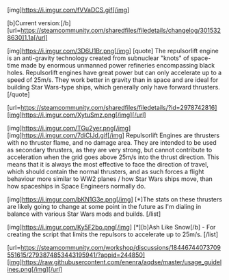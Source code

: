 [img]https://i.imgur.com/fVVaDCS.gif[/img]

[b]Current version:[/b] [url=https://steamcommunity.com/sharedfiles/filedetails/changelog/3015328630]1.1a[/url]

[img]https://i.imgur.com/3D6U1Br.png[/img]
[quote]
The repulsorlift engine is an anti-gravity technology created from subnuclear "knots" of space-time made by enormous unmanned power refineries encompassing black holes. Repulsorlift engines have great power but can only accelerate up to a speed of 25m/s. They work better in gravity than in space and are ideal for building Star Wars-type ships, which generally only have forward thrusters.
[/quote]

[url=https://steamcommunity.com/sharedfiles/filedetails/?id=2978742816][img]https://i.imgur.com/XytuSmz.png[/img][/url]


[img]https://i.imgur.com/TGu2yer.png[/img]
[img]https://i.imgur.com/7diClJd.gif[/img]
Repulsorlift Engines are thrusters with no thruster flame, and no damage area. They are intended to be used as secondary thrusters, as they are very strong, but cannot contribute to acceleration when the grid goes above 25m/s into the thrust direction. This means that it is always the most effective to face the direction of travel, which should contain the normal thrusters, and as such forces a flight behaviour more similar to WW2 planes / how Star Wars ships move, than how spaceships in Space Engineers normally do.


[img]https://i.imgur.com/bKN1G3e.png[/img]
[*]The stats on these thrusters are likely going to change at some point in the future as I'm dialing in balance with various Star Wars mods and builds.
[/list]


[img]https://i.imgur.com/Ky5F2bo.png[/img]
[*][b]Ash Like Snow[/b] - For creating the script that limits the repulsors to accelerate up to 25m/s.
[/list]


[url=https://steamcommunity.com/workshop/discussions/18446744073709551615/2793874853443195941/?appid=244850][img]https://raw.githubusercontent.com/enenra/aqdse/master/usage_guidelines.png[/img][/url]